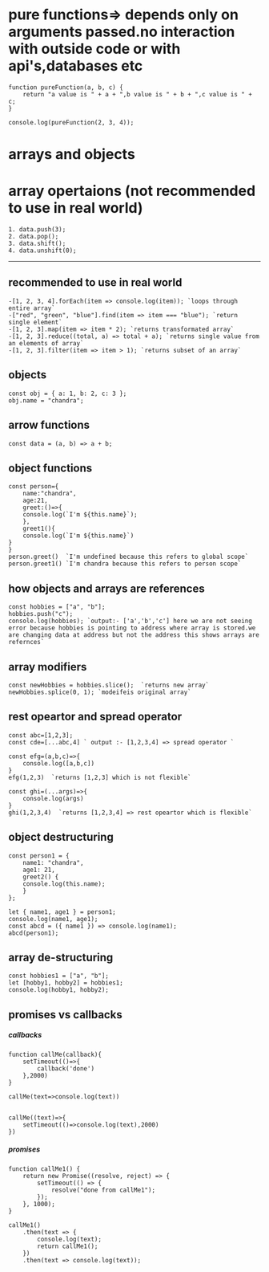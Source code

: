 # pure functions=> depends only on arguments passed.no interaction with outside code or with api's,databases etc

```
function pureFunction(a, b, c) {
	return "a value is " + a + ",b value is " + b + ",c value is " + c;
}

console.log(pureFunction(2, 3, 4));
```

# arrays and objects

# array opertaions (not recommended to use in real world)

```
1. data.push(3);
2. data.pop();
3. data.shift();
4. data.unshift(0);
```

---

## recommended to use in real world

```
-[1, 2, 3, 4].forEach(item => console.log(item)); `loops through entire array`
-["red", "green", "blue"].find(item => item === "blue"); `return single element`
-[1, 2, 3].map(item => item * 2); `returns transformated array`
-[1, 2, 3].reduce((total, a) => total + a); `returns single value from an elements of array`
-[1, 2, 3].filter(item => item > 1); `returns subset of an array`
```

## objects

```
const obj = { a: 1, b: 2, c: 3 };
obj.name = "chandra";
```

## arrow functions

```
const data = (a, b) => a + b;
```

## object functions

```
const person={
    name:"chandra",
    age:21,
    greet:()=>{
	console.log(`I'm ${this.name}`);
	},
	greet1(){
	console.log(`I'm ${this.name}`)
}
}
person.greet()  `I'm undefined because this refers to global scope`
person.greet1() `I'm chandra because this refers to person scope`
```

## how objects and arrays are references

```
const hobbies = ["a", "b"];
hobbies.push("c");
console.log(hobbies); `output:- ['a','b','c'] here we are not seeing error because hobbies is pointing to address where array is stored.we are changing data at address but not the address this shows arrays are refernces`
```

## array modifiers

```
const newHobbies = hobbies.slice();  `returns new array`
newHobbies.splice(0, 1); `modeifeis original array`
```

## rest opeartor and spread operator

```
const abc=[1,2,3];
const cde=[...abc,4] ` output :- [1,2,3,4] => spread operator `

const efg=(a,b,c)=>{
	console.log([a,b,c])
}
efg(1,2,3)  `returns [1,2,3] which is not flexible`

const ghi=(...args)=>{
	console.log(args)
}
ghi(1,2,3,4)  `returns [1,2,3,4] => rest opeartor which is flexible`
```

## object destructuring

```
const person1 = {
	name1: "chandra",
	age1: 21,
	greet2() {
	console.log(this.name);
	}
};

let { name1, age1 } = person1;
console.log(name1, age1);
const abcd = ({ name1 }) => console.log(name1);
abcd(person1);
```

## array de-structuring

```
const hobbies1 = ["a", "b"];
let [hobby1, hobby2] = hobbies1;
console.log(hobby1, hobby2);
```

## promises vs callbacks

##### callbacks

```
function callMe(callback){
	setTimeout(()=>{
		callback('done')
	},2000)
}

callMe(text=>console.log(text))


callMe((text)=>{
	setTimeout(()=>console.log(text),2000)
})
```

##### promises

```
function callMe1() {
	return new Promise((resolve, reject) => {
		setTimeout(() => {
			resolve("done from callMe1");
		});
	}, 1000);
}

callMe1()
	.then(text => {
		console.log(text);
		return callMe1();
	})
	.then(text => console.log(text));
```
